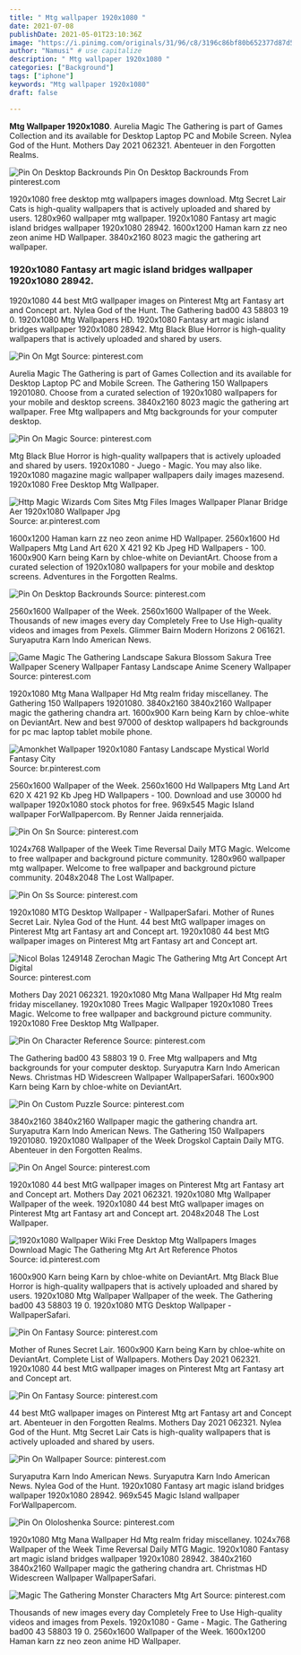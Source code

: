 ```yaml
---
title: " Mtg wallpaper 1920x1080 "
date: 2021-07-08
publishDate: 2021-05-01T23:10:36Z
image: "https://i.pinimg.com/originals/31/96/c8/3196c86bf80b652377d87d5db6345958.jpg"
author: "Namusi" # use capitalize
description: " Mtg wallpaper 1920x1080 "
categories: ["Background"]
tags: ["iphone"]
keywords: "Mtg wallpaper 1920x1080"
draft: false

---
```



**Mtg Wallpaper 1920x1080**. Aurelia Magic The Gathering is part of Games Collection and its available for Desktop Laptop PC and Mobile Screen. Nylea God of the Hunt. Mothers Day 2021 062321. Abenteuer in den Forgotten Realms.

![Pin On Desktop Backrounds](https://i.pinimg.com/originals/52/1a/2b/521a2b124508620d07d1e1c3e36702ad.jpg "Pin On Desktop Backrounds")
Pin On Desktop Backrounds From pinterest.com


1920x1080 free desktop mtg wallpapers images download. Mtg Secret Lair Cats is high-quality wallpapers that is actively uploaded and shared by users. 1280x960 wallpaper mtg wallpaper. 1920x1080 Fantasy art magic island bridges wallpaper 1920x1080 28942. 1600x1200 Haman karn zz neo zeon anime HD Wallpaper. 3840x2160 8023 magic the gathering art wallpaper.

### 1920x1080 Fantasy art magic island bridges wallpaper 1920x1080 28942.

1920x1080 44 best MtG wallpaper images on Pinterest Mtg art Fantasy art and Concept art. Nylea God of the Hunt. The Gathering bad00 43 58803 19 0. 1920x1080 Mtg Wallpapers HD. 1920x1080 Fantasy art magic island bridges wallpaper 1920x1080 28942. Mtg Black Blue Horror is high-quality wallpapers that is actively uploaded and shared by users.


![Pin On Mgt](https://i.pinimg.com/originals/17/7f/17/177f17b7f15c8f72c84ca692c8263562.jpg "Pin On Mgt")
Source: pinterest.com

Aurelia Magic The Gathering is part of Games Collection and its available for Desktop Laptop PC and Mobile Screen. The Gathering 150 Wallpapers 19201080. Choose from a curated selection of 1920x1080 wallpapers for your mobile and desktop screens. 3840x2160 8023 magic the gathering art wallpaper. Free Mtg wallpapers and Mtg backgrounds for your computer desktop.

![Pin On Magic](https://i.pinimg.com/originals/8c/67/3b/8c673bdda47dd2d47bfcfb68af5083fb.jpg "Pin On Magic")
Source: pinterest.com

Mtg Black Blue Horror is high-quality wallpapers that is actively uploaded and shared by users. 1920x1080 - Juego - Magic. You may also like. 1920x1080 magazine magic wallpaper wallpapers daily images mazesend. 1920x1080 Free Desktop Mtg Wallpaper.

![Http Magic Wizards Com Sites Mtg Files Images Wallpaper Planar Bridge Aer 1920x1080 Wallpaper Jpg](https://i.pinimg.com/originals/7e/f2/04/7ef20430ce81fc8bf48d9033b57029b4.jpg "Http Magic Wizards Com Sites Mtg Files Images Wallpaper Planar Bridge Aer 1920x1080 Wallpaper Jpg")
Source: ar.pinterest.com

1600x1200 Haman karn zz neo zeon anime HD Wallpaper. 2560x1600 Hd Wallpapers Mtg Land Art 620 X 421 92 Kb Jpeg HD Wallpapers - 100. 1600x900 Karn being Karn by chloe-white on DeviantArt. Choose from a curated selection of 1920x1080 wallpapers for your mobile and desktop screens. Adventures in the Forgotten Realms.

![Pin On Desktop Backrounds](https://i.pinimg.com/originals/52/1a/2b/521a2b124508620d07d1e1c3e36702ad.jpg "Pin On Desktop Backrounds")
Source: pinterest.com

2560x1600 Wallpaper of the Week. 2560x1600 Wallpaper of the Week. Thousands of new images every day Completely Free to Use High-quality videos and images from Pexels. Glimmer Bairn Modern Horizons 2 061621. Suryaputra Karn Indo American News.

![Game Magic The Gathering Landscape Sakura Blossom Sakura Tree Wallpaper Scenery Wallpaper Fantasy Landscape Anime Scenery Wallpaper](https://i.pinimg.com/originals/3f/5b/ad/3f5bad49085f1d40e9c4d6f71d3dd364.jpg "Game Magic The Gathering Landscape Sakura Blossom Sakura Tree Wallpaper Scenery Wallpaper Fantasy Landscape Anime Scenery Wallpaper")
Source: pinterest.com

1920x1080 Mtg Mana Wallpaper Hd Mtg realm friday miscellaney. The Gathering 150 Wallpapers 19201080. 3840x2160 3840x2160 Wallpaper magic the gathering chandra art. 1600x900 Karn being Karn by chloe-white on DeviantArt. New and best 97000 of desktop wallpapers hd backgrounds for pc mac laptop tablet mobile phone.

![Amonkhet Wallpaper 1920x1080 Fantasy Landscape Mystical World Fantasy City](https://i.pinimg.com/originals/6c/b3/9f/6cb39fa83319b020bb055d110e788a1f.jpg "Amonkhet Wallpaper 1920x1080 Fantasy Landscape Mystical World Fantasy City")
Source: br.pinterest.com

2560x1600 Wallpaper of the Week. 2560x1600 Hd Wallpapers Mtg Land Art 620 X 421 92 Kb Jpeg HD Wallpapers - 100. Download and use 30000 hd wallpaper 1920x1080 stock photos for free. 969x545 Magic Island wallpaper ForWallpapercom. By Renner Jaida rennerjaida.

![Pin On Sn](https://i.pinimg.com/originals/16/c5/6f/16c56fcf8e3e57c64ecaafaece17afef.jpg "Pin On Sn")
Source: pinterest.com

1024x768 Wallpaper of the Week Time Reversal Daily MTG Magic. Welcome to free wallpaper and background picture community. 1280x960 wallpaper mtg wallpaper. Welcome to free wallpaper and background picture community. 2048x2048 The Lost Wallpaper.

![Pin On Ss](https://i.pinimg.com/originals/c1/7a/7b/c17a7bfea4293dde7abbd72496353815.jpg "Pin On Ss")
Source: pinterest.com

1920x1080 MTG Desktop Wallpaper - WallpaperSafari. Mother of Runes Secret Lair. Nylea God of the Hunt. 44 best MtG wallpaper images on Pinterest Mtg art Fantasy art and Concept art. 1920x1080 44 best MtG wallpaper images on Pinterest Mtg art Fantasy art and Concept art.

![Nicol Bolas 1249148 Zerochan Magic The Gathering Mtg Art Concept Art Digital](https://i.pinimg.com/originals/a2/0b/60/a20b6038d2339007d209e2ce54a7e8f8.jpg "Nicol Bolas 1249148 Zerochan Magic The Gathering Mtg Art Concept Art Digital")
Source: pinterest.com

Mothers Day 2021 062321. 1920x1080 Mtg Mana Wallpaper Hd Mtg realm friday miscellaney. 1920x1080 Trees Magic Wallpaper 1920x1080 Trees Magic. Welcome to free wallpaper and background picture community. 1920x1080 Free Desktop Mtg Wallpaper.

![Pin On Character Reference](https://i.pinimg.com/originals/50/b7/81/50b78113cd0efca621191bc6b7a7d880.jpg "Pin On Character Reference")
Source: pinterest.com

The Gathering bad00 43 58803 19 0. Free Mtg wallpapers and Mtg backgrounds for your computer desktop. Suryaputra Karn Indo American News. Christmas HD Widescreen Wallpaper WallpaperSafari. 1600x900 Karn being Karn by chloe-white on DeviantArt.

![Pin On Custom Puzzle](https://i.pinimg.com/originals/39/ee/b1/39eeb1838bb19730ab22fbbe3a229306.jpg "Pin On Custom Puzzle")
Source: pinterest.com

3840x2160 3840x2160 Wallpaper magic the gathering chandra art. Suryaputra Karn Indo American News. The Gathering 150 Wallpapers 19201080. 1920x1080 Wallpaper of the Week Drogskol Captain Daily MTG. Abenteuer in den Forgotten Realms.

![Pin On Angel](https://i.pinimg.com/originals/1c/35/29/1c352993ee39f19f24e33672cf965f0f.jpg "Pin On Angel")
Source: pinterest.com

1920x1080 44 best MtG wallpaper images on Pinterest Mtg art Fantasy art and Concept art. Mothers Day 2021 062321. 1920x1080 Mtg Wallpaper Wallpaper of the week. 1920x1080 44 best MtG wallpaper images on Pinterest Mtg art Fantasy art and Concept art. 2048x2048 The Lost Wallpaper.

![1920x1080 Wallpaper Wiki Free Desktop Mtg Wallpapers Images Download Magic The Gathering Mtg Art Art Reference Photos](https://i.pinimg.com/originals/ab/eb/d3/abebd33b3effb731998de203f3b59ab4.jpg "1920x1080 Wallpaper Wiki Free Desktop Mtg Wallpapers Images Download Magic The Gathering Mtg Art Art Reference Photos")
Source: id.pinterest.com

1600x900 Karn being Karn by chloe-white on DeviantArt. Mtg Black Blue Horror is high-quality wallpapers that is actively uploaded and shared by users. 1920x1080 Mtg Wallpaper Wallpaper of the week. The Gathering bad00 43 58803 19 0. 1920x1080 MTG Desktop Wallpaper - WallpaperSafari.

![Pin On Fantasy](https://i.pinimg.com/originals/24/fd/bf/24fdbfcabc207fe05f0c3939f23cc11f.jpg "Pin On Fantasy")
Source: pinterest.com

Mother of Runes Secret Lair. 1600x900 Karn being Karn by chloe-white on DeviantArt. Complete List of Wallpapers. Mothers Day 2021 062321. 1920x1080 44 best MtG wallpaper images on Pinterest Mtg art Fantasy art and Concept art.

![Pin On Fantasy](https://i.pinimg.com/originals/a9/d3/78/a9d378271449962553c7d31e90d1b5f8.jpg "Pin On Fantasy")
Source: pinterest.com

44 best MtG wallpaper images on Pinterest Mtg art Fantasy art and Concept art. Abenteuer in den Forgotten Realms. Mothers Day 2021 062321. Nylea God of the Hunt. Mtg Secret Lair Cats is high-quality wallpapers that is actively uploaded and shared by users.

![Pin On Wallpaper](https://i.pinimg.com/originals/95/de/ca/95decab7a0ad3376b3eb8f9a4ef039e7.jpg "Pin On Wallpaper")
Source: pinterest.com

Suryaputra Karn Indo American News. Suryaputra Karn Indo American News. Nylea God of the Hunt. 1920x1080 Fantasy art magic island bridges wallpaper 1920x1080 28942. 969x545 Magic Island wallpaper ForWallpapercom.

![Pin On Ololoshenka](https://i.pinimg.com/originals/c2/54/6f/c2546f001555a7a103d7df0c8e84b213.jpg "Pin On Ololoshenka")
Source: pinterest.com

1920x1080 Mtg Mana Wallpaper Hd Mtg realm friday miscellaney. 1024x768 Wallpaper of the Week Time Reversal Daily MTG Magic. 1920x1080 Fantasy art magic island bridges wallpaper 1920x1080 28942. 3840x2160 3840x2160 Wallpaper magic the gathering chandra art. Christmas HD Widescreen Wallpaper WallpaperSafari.

![Magic The Gathering Monster Characters Mtg Art](https://i.pinimg.com/originals/31/96/c8/3196c86bf80b652377d87d5db6345958.jpg "Magic The Gathering Monster Characters Mtg Art")
Source: pinterest.com

Thousands of new images every day Completely Free to Use High-quality videos and images from Pexels. 1920x1080 - Game - Magic. The Gathering bad00 43 58803 19 0. 2560x1600 Wallpaper of the Week. 1600x1200 Haman karn zz neo zeon anime HD Wallpaper.

